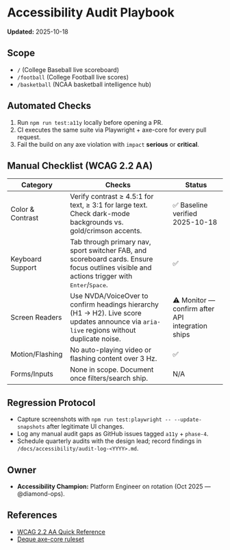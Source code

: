 # Accessibility Audit Playbook

**Updated:** 2025-10-18

## Scope

- `/` (College Baseball live scoreboard)
- `/football` (College Football live scores)
- `/basketball` (NCAA basketball intelligence hub)

## Automated Checks

1. Run `npm run test:a11y` locally before opening a PR.
2. CI executes the same suite via Playwright + axe-core for every pull request.
3. Fail the build on any axe violation with `impact` **serious** or **critical**.

## Manual Checklist (WCAG 2.2 AA)

| Category | Checks | Status |
| --- | --- | --- |
| Color & Contrast | Verify contrast ≥ 4.5:1 for text, ≥ 3:1 for large text. Check dark-mode backgrounds vs. gold/crimson accents. | ✅ Baseline verified 2025-10-18 |
| Keyboard Support | Tab through primary nav, sport switcher FAB, and scoreboard cards. Ensure focus outlines visible and actions trigger with <kbd>Enter</kbd>/<kbd>Space</kbd>. | ✅ |
| Screen Readers | Use NVDA/VoiceOver to confirm headings hierarchy (H1 → H2). Live score updates announce via `aria-live` regions without duplicate noise. | ⚠️ Monitor — confirm after API integration ships |
| Motion/Flashing | No auto-playing video or flashing content over 3 Hz. | ✅ |
| Forms/Inputs | None in scope. Document once filters/search ship. | N/A |

## Regression Protocol

- Capture screenshots with `npm run test:playwright -- --update-snapshots` after legitimate UI changes.
- Log any manual audit gaps as GitHub issues tagged `a11y` + `phase-4`.
- Schedule quarterly audits with the design lead; record findings in `/docs/accessibility/audit-log-<YYYY>.md`.

## Owner

- **Accessibility Champion:** Platform Engineer on rotation (Oct 2025 — @diamond-ops).

## References

- [WCAG 2.2 AA Quick Reference](https://www.w3.org/WAI/WCAG22/quickref/)
- [Deque axe-core ruleset](https://dequeuniversity.com/rules/axe/)
